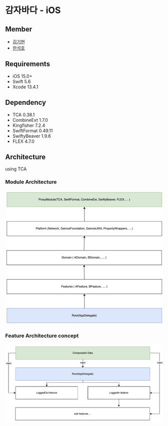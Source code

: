 # 감자바다 - iOS

## Member
- [김기현](https://github.com/dev-wimes)
- [한석호](https://github.com/dp21125)

## Requirements
- iOS 15.0+  
- Swift 5.6  
- Xcode 13.4.1  

## Dependency
- TCA 0.38.1
- CombineExt 1.7.0
- Kingfisher 7.2.4
- SwiftFormat 0.49.11
- SwiftyBeaver 1.9.6
- FLEX 4.7.0

## Architecture

using TCA

### Module Architecture

![image-20220702185410258](README.assets/image-20220702185410258.png)

### Feature Architecture concept

![image-20220702190348471](README.assets/image-20220702190348471.png)

